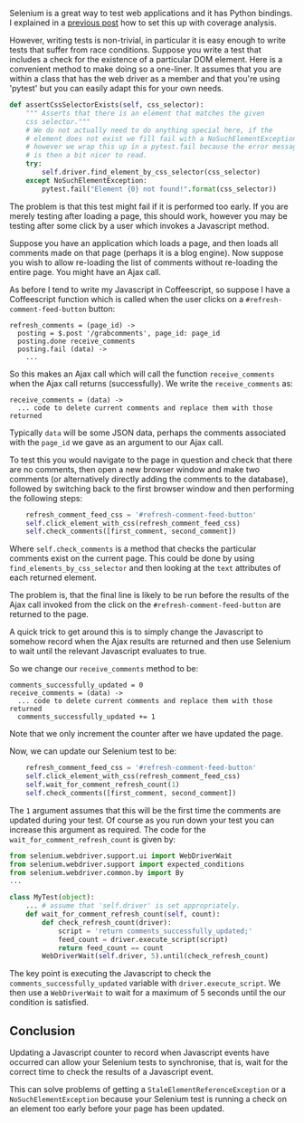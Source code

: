 <!--
.. title: Selenium and Javascript Events
.. slug: selenium-and-javascript-events
.. date: 2016-03-16 18:02:32 UTC
.. tags: python, selenium, testing
.. category:
.. link:
.. description:
.. type: text
-->

Selenium is a great way to test web applications and it has Python bindings.
I explained in a [previous post](link://slug/flask-+-coverage-analysis) how to
set this up with coverage analysis.

However, writing tests is non-trivial, in particular it is easy enough to write
tests that suffer from race conditions. Suppose you write a test that includes
a check for the existence of a particular DOM element. Here is a convenient method
to make doing so a one-liner. It assumes that you are within a class that has
the web driver as a member and that you're using 'pytest' but you can easily
adapt this for your own needs.

```python
def assertCssSelectorExists(self, css_selector):
    """ Asserts that there is an element that matches the given
    css selector."""
    # We do not actually need to do anything special here, if the
    # element does not exist we fill fail with a NoSuchElementException
    # however we wrap this up in a pytest.fail because the error message
    # is then a bit nicer to read.
    try:
        self.driver.find_element_by_css_selector(css_selector)
    except NoSuchElementException:
        pytest.fail("Element {0} not found!".format(css_selector))
```

The problem is that this test might fail if it is performed too early. If you
are merely testing after loading a page, this should work, however you may be
testing after some click by a user which invokes a Javascript method.

Suppose you have an application which loads a page, and then loads all comments
made on that page (perhaps it is a blog engine). Now suppose you wish to allow
re-loading the list of comments without re-loading the entire page. You might
have an Ajax call.

As before I tend to write my Javascript in Coffeescript, so suppose I have a
Coffeescript function which is called when the user clicks on a
`#refresh-comment-feed-button` button:

```coffee-script
refresh_comments = (page_id) ->
  posting = $.post '/grabcomments', page_id: page_id
  posting.done receive_comments
  posting.fail (data) ->
    ...
```

So this makes an Ajax call which will call the function `receive_comments`
when the Ajax call returns (successfully). We write the `receive_comments` as:

```coffee-script
receive_comments = (data) ->
  ... code to delete current comments and replace them with those returned
```

Typically `data` will be some JSON data, perhaps the comments associated with
the `page_id` we gave as an argument to our Ajax call.

To test this you would navigate to the page in question and check
that there are no comments, then open a new browser window and make two
comments (or alternatively directly adding the comments to the database),
followed by switching back to the first browser window and then
performing the following steps:

```python
    refresh_comment_feed_css = '#refresh-comment-feed-button'
    self.click_element_with_css(refresh_comment_feed_css)
    self.check_comments([first_comment, second_comment])
```
Where `self.check_comments` is a method that checks the particular comments
exist on the current page. This could be done by using
`find_elements_by_css_selector` and then looking at the `text` attributes of
each returned element.

The problem is, that the final line is likely to be run before the results of
the Ajax call invoked from the click on the `#refresh-comment-feed-button` are
returned to the page.

A quick trick to get around this is to simply change the Javascript to somehow
record when the Ajax results are returned and then use Selenium to wait until
the relevant Javascript evaluates to true.


So we change our `receive_comments` method to be:

```coffee-script
comments_successfully_updated = 0
receive_comments = (data) ->
  ... code to delete current comments and replace them with those returned
  comments_successfully_updated += 1
```

Note that we only increment the counter after we have updated the page.

Now, we can update our Selenium test to be:

```python
    refresh_comment_feed_css = '#refresh-comment-feed-button'
    self.click_element_with_css(refresh_comment_feed_css)
    self.wait_for_comment_refresh_count(1)
    self.check_comments([first_comment, second_comment])
```

The `1` argument assumes that this will be the first time the comments are
updated during your test. Of course as you run down your test you can increase
this argument as required. The code for the `wait_for_comment_refresh_count`
is given by:

```python
from selenium.webdriver.support.ui import WebDriverWait
from selenium.webdriver.support import expected_conditions
from selenium.webdriver.common.by import By
...

class MyTest(object):
    ... # assume that 'self.driver' is set appropriately.
    def wait_for_comment_refresh_count(self, count):
        def check_refresh_count(driver):
            script = 'return comments_successfully_updated;'
            feed_count = driver.execute_script(script)
            return feed_count == count
        WebDriverWait(self.driver, 5).until(check_refresh_count)
```

The key point is executing the Javascript to check the
`comments_successfully_updated` variable with `driver.execute_script`.
We then use a `WebDriverWait` to wait for a maximum of 5 seconds until the
our condition is satisfied.

## Conclusion

Updating a Javascript counter to record when Javascript events have occurred
can allow your Selenium tests to synchronise, that is, wait for the correct time
to check the results of a Javascript event.

This can solve problems of getting a `StaleElementReferenceException` or a
`NoSuchElementException` because your Selenium test is running a check on an
element too early before your page has been updated.
